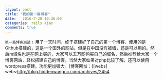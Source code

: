 ```yaml
---
layout: post
title: "我的第一篇博客" 
date:   2016-7-20 10:36:00 
categories: rails ajax 
comments: true
---
```

`第一篇博客测试！`
  用了一天时间，终于搭建好了自己的第一个博客，使用的是Github搭建的，这是一个国外的网站，但是在中国没有被墙，还是可以用的。然后m域名也是在网上买的，大家可以去万网购买自己的域名，然后推荐给大家一个博客网站，轻松搭建自己的博客。当然大家如果对php比较了解，还可以使用wordpress搭建。功能更加强大。[博客网址：][webs]
webs:http://blog.hiddenwangcc.com/archives/2454
